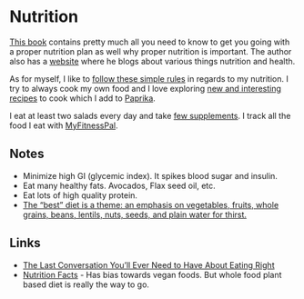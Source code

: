 # Nutrition
[This book](https://www.goodreads.com/book/show/25663961-how-not-to-die?from_search=true) contains pretty much all you need to know to get you going with a proper nutrition plan as well why proper nutrition is important. The author also has a [website](https://nutritionfacts.org) where he blogs about various things nutrition and health.

As for myself, I like to [follow these simple rules](../../focusing/rules.md#nutrition) in regards to my nutrition. I try to always cook my own food and I love exploring [new and interesting recipes](https://github.com/nikitavoloboev/recipes#readme) to cook which I add to [Paprika](https://www.paprikaapp.com).

I eat at least two salads every day and take [few supplements](supplements.md). I track all the food I eat with [MyFitnessPal](https://www.myfitnesspal.com/).

## Notes
- Minimize high GI (glycemic index). It spikes blood sugar and insulin.
- Eat many healthy fats. Avocados, Flax seed oil, etc.
- Eat lots of high quality protein.
- [The “best” diet is a theme: an emphasis on vegetables, fruits, whole grains, beans, lentils, nuts, seeds, and plain water for thirst.](http://www.grubstreet.com/2018/03/ultimate-conversation-on-healthy-eating-and-nutrition.html)

## Links
- [The Last Conversation You’ll Ever Need to Have About Eating Right](http://www.grubstreet.com/2018/03/ultimate-conversation-on-healthy-eating-and-nutrition.html)
- [Nutrition Facts](https://nutritionfacts.org/) - Has bias towards vegan foods. But whole food plant based diet is really the way to go.